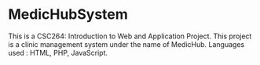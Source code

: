 # MedicHubSystem
This is a CSC264: Introduction to Web and Application Project.
This project is a clinic management system under the name of MedicHub.
Languages used : HTML, PHP, JavaScript.
